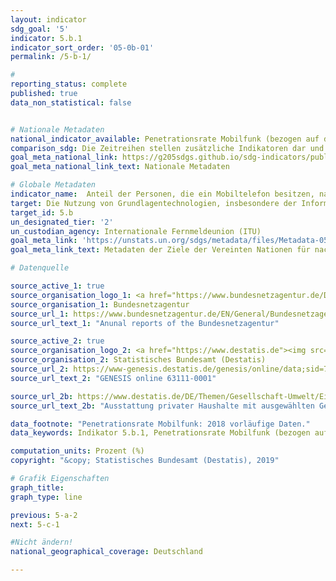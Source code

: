 ```yaml
---
layout: indicator
sdg_goal: '5'
indicator: 5.b.1
indicator_sort_order: '05-0b-01'
permalink: /5-b-1/

#
reporting_status: complete
published: true
data_non_statistical: false


# Nationale Metadaten
national_indicator_available: Penetrationsrate Mobilfunk (bezogen auf die Bevölkerung) <br> Privathaushalte mit mindestens einem Mobiltelefon
comparison_sdg: Die Zeitreihen stellen zusätzliche Indikatoren dar und entsprechen nicht der internationalen Metadatenbeschreibung.
goal_meta_national_link: https://g205sdgs.github.io/sdg-indicators/public/MetaDe/5.b.1.pdf
goal_meta_national_link_text: Nationale Metadaten

# Globale Metadaten
indicator_name:  Anteil der Personen, die ein Mobiltelefon besitzen, nach Geschlecht
target: Die Nutzung von Grundlagentechnologien, insbesondere der Informations- und Kommunikationstechnologien, verbessern, um die Selbstbestimmung der Frauen zu fördern
target_id: 5.b
un_designated_tier: '2'
un_custodian_agency: Internationale Fernmeldeunion (ITU)
goal_meta_link: 'https://unstats.un.org/sdgs/metadata/files/Metadata-05-0B-01.pdf'
goal_meta_link_text: Metadaten der Ziele der Vereinten Nationen für nachhaltige Entwicklung

# Datenquelle

source_active_1: true
source_organisation_logo_1: <a href="https://www.bundesnetzagentur.de/DE/Home/home_node.html"><img src="https://g205sdgs.github.io/sdg-indicators/public/logos/bundesnetzagentur.png" alt="Logo Bundesnetzagentur" /></a>
source_organisation_1: Bundesnetzagentur
source_url_1: https://www.bundesnetzagentur.de/EN/General/Bundesnetzagentur/Publications/publications_node.html;jsessionid=35DCC56CFC3655A10C00CEED15B08EB8
source_url_text_1: "Anunal reports of the Bundesnetzagentur"

source_active_2: true
source_organisation_logo_2: <a href="https://www.destatis.de"><img src="https://g205sdgs.github.io/sdg-indicators/public/logos/destatis.png" alt="Logo Destatis" /></a>
source_organisation_2: Statistisches Bundesamt (Destatis)
source_url_2: https://www-genesis.destatis.de/genesis/online/data;sid=7FCF515DFBBBE3038765CD547DB182F3.GO_1_1?operation=abruftabellenVerzeichnisAuswahl&verzeichnis=&levelindex=0&levelid=1550498645906&sortdirection=auf&selectionname=63111-0001&auswaehlen.x=0&auswaehlen.y=0
source_url_text_2: "GENESIS online 63111-0001"

source_url_2b: https://www.destatis.de/DE/Themen/Gesellschaft-Umwelt/Einkommen-Konsum-Lebensbedingungen/Ausstattung-Gebrauchsgueter/_inhalt.html
source_url_text_2b: "Ausstattung privater Haushalte mit ausgewählten Gebrauchsgütern - Fachserie 15, Reihe 2"

data_footnote: "Penetrationsrate Mobilfunk: 2018 vorläufige Daten."
data_keywords: Indikator 5.b.1, Penetrationsrate Mobilfunk (bezogen auf die Bevölkerung), Privathaushalte mit mindestens einem Mobiltelefon, Internationale Fernmeldeunion (ITU)

computation_units: Prozent (%)
copyright: "&copy; Statistisches Bundesamt (Destatis), 2019"

# Grafik Eigenschaften
graph_title:
graph_type: line

previous: 5-a-2
next: 5-c-1

#Nicht ändern!
national_geographical_coverage: Deutschland

---
```

